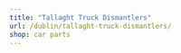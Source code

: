 ```yaml
---
title: "Tallaght Truck Dismantlers"
url: /dublin/tallaght-truck-dismantlers/
shop: car parts
---
```

